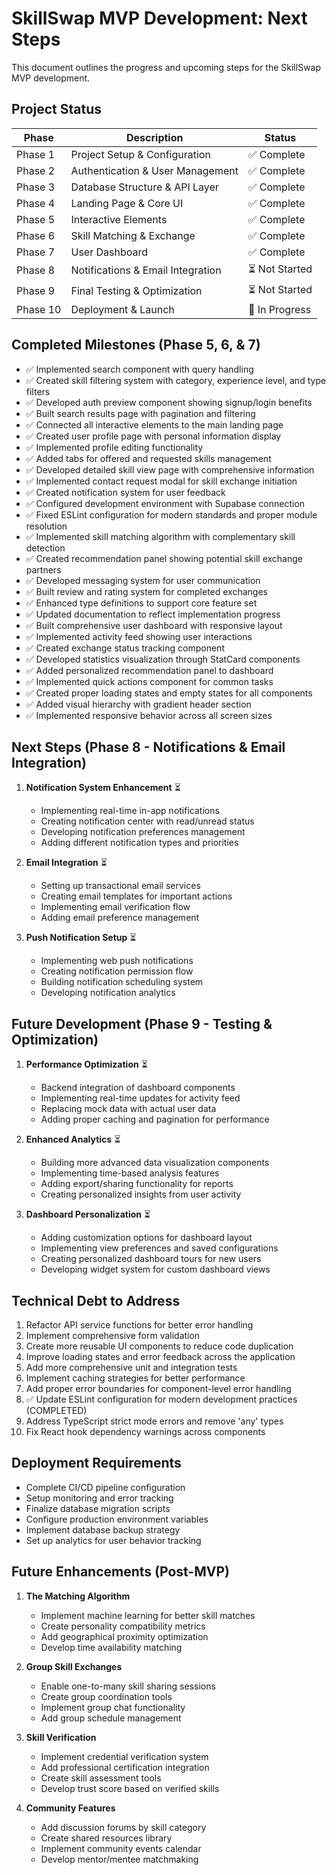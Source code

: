 # SkillSwap MVP Development: Next Steps

This document outlines the progress and upcoming steps for the SkillSwap MVP development.

## Project Status

| Phase | Description | Status | 
|-------|------------|--------|
| Phase 1 | Project Setup & Configuration | ✅ Complete |
| Phase 2 | Authentication & User Management | ✅ Complete |
| Phase 3 | Database Structure & API Layer | ✅ Complete |
| Phase 4 | Landing Page & Core UI | ✅ Complete |
| Phase 5 | Interactive Elements | ✅ Complete |
| Phase 6 | Skill Matching & Exchange | ✅ Complete |
| Phase 7 | User Dashboard | ✅ Complete |
| Phase 8 | Notifications & Email Integration | ⏳ Not Started |
| Phase 9 | Final Testing & Optimization | ⏳ Not Started |
| Phase 10 | Deployment & Launch | 🔄 In Progress |

## Completed Milestones (Phase 5, 6, & 7)

- ✅ Implemented search component with query handling
- ✅ Created skill filtering system with category, experience level, and type filters
- ✅ Developed auth preview component showing signup/login benefits
- ✅ Built search results page with pagination and filtering
- ✅ Connected all interactive elements to the main landing page
- ✅ Created user profile page with personal information display
- ✅ Implemented profile editing functionality
- ✅ Added tabs for offered and requested skills management
- ✅ Developed detailed skill view page with comprehensive information
- ✅ Implemented contact request modal for skill exchange initiation
- ✅ Created notification system for user feedback
- ✅ Configured development environment with Supabase connection
- ✅ Fixed ESLint configuration for modern standards and proper module resolution
- ✅ Implemented skill matching algorithm with complementary skill detection
- ✅ Created recommendation panel showing potential skill exchange partners
- ✅ Developed messaging system for user communication
- ✅ Built review and rating system for completed exchanges
- ✅ Enhanced type definitions to support core feature set
- ✅ Updated documentation to reflect implementation progress
- ✅ Built comprehensive user dashboard with responsive layout
- ✅ Implemented activity feed showing user interactions
- ✅ Created exchange status tracking component
- ✅ Developed statistics visualization through StatCard components
- ✅ Added personalized recommendation panel to dashboard
- ✅ Implemented quick actions component for common tasks
- ✅ Created proper loading states and empty states for all components
- ✅ Added visual hierarchy with gradient header section
- ✅ Implemented responsive behavior across all screen sizes

## Next Steps (Phase 8 - Notifications & Email Integration)

1. **Notification System Enhancement** ⏳
   - Implementing real-time in-app notifications
   - Creating notification center with read/unread status
   - Developing notification preferences management
   - Adding different notification types and priorities

2. **Email Integration** ⏳
   - Setting up transactional email services
   - Creating email templates for important actions
   - Implementing email verification flow
   - Adding email preference management

3. **Push Notification Setup** ⏳
   - Implementing web push notifications
   - Creating notification permission flow
   - Building notification scheduling system
   - Developing notification analytics

## Future Development (Phase 9 - Testing & Optimization)

1. **Performance Optimization** ⏳
   - Backend integration of dashboard components
   - Implementing real-time updates for activity feed
   - Replacing mock data with actual user data
   - Adding proper caching and pagination for performance
   
2. **Enhanced Analytics** ⏳
   - Building more advanced data visualization components
   - Implementing time-based analysis features
   - Adding export/sharing functionality for reports
   - Creating personalized insights from user activity

3. **Dashboard Personalization** ⏳
   - Adding customization options for dashboard layout
   - Implementing view preferences and saved configurations
   - Creating personalized dashboard tours for new users
   - Developing widget system for custom dashboard views

## Technical Debt to Address

1. Refactor API service functions for better error handling
2. Implement comprehensive form validation
3. Create more reusable UI components to reduce code duplication
4. Improve loading states and error feedback across the application
5. Add more comprehensive unit and integration tests
6. Implement caching strategies for better performance
7. Add proper error boundaries for component-level error handling
8. ✅ Update ESLint configuration for modern development practices (COMPLETED)
9. Address TypeScript strict mode errors and remove 'any' types
10. Fix React hook dependency warnings across components

## Deployment Requirements

- Complete CI/CD pipeline configuration
- Setup monitoring and error tracking
- Finalize database migration scripts
- Configure production environment variables
- Implement database backup strategy
- Set up analytics for user behavior tracking

## Future Enhancements (Post-MVP)

1. **The Matching Algorithm**
   - Implement machine learning for better skill matches
   - Create personality compatibility metrics
   - Add geographical proximity optimization
   - Develop time availability matching

2. **Group Skill Exchanges**
   - Enable one-to-many skill sharing sessions
   - Create group coordination tools
   - Implement group chat functionality
   - Add group schedule management

3. **Skill Verification**
   - Implement credential verification system
   - Add professional certification integration
   - Create skill assessment tools
   - Develop trust score based on verified skills

4. **Community Features**
   - Add discussion forums by skill category
   - Create shared resources library
   - Implement community events calendar
   - Develop mentor/mentee matchmaking
